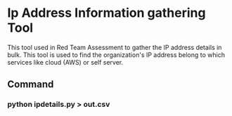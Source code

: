 # Ip Address Information gathering Tool

This tool used in Red Team Assessment to gather the IP address details in bulk.
This tool is used to find the organization's IP address belong to which services like cloud (AWS) or self server.

## Command
### python ipdetails.py > out.csv
 
